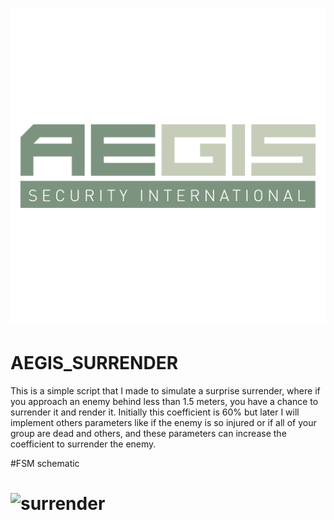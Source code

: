 # ![aegis_surrender](screens/logo.png)
# AEGIS_SURRENDER

This is a simple script that I made to simulate a surprise surrender, where
if you approach an enemy behind less than 1.5 meters, you have a chance to surrender it and render it. Initially this coefficient is 60% but later I will implement others parameters like if the enemy is so injured or if all of your group are dead and others, and these parameters can increase the coefficient to surrender the enemy.

#FSM schematic
# ![surrender](surrender/logo.png)
